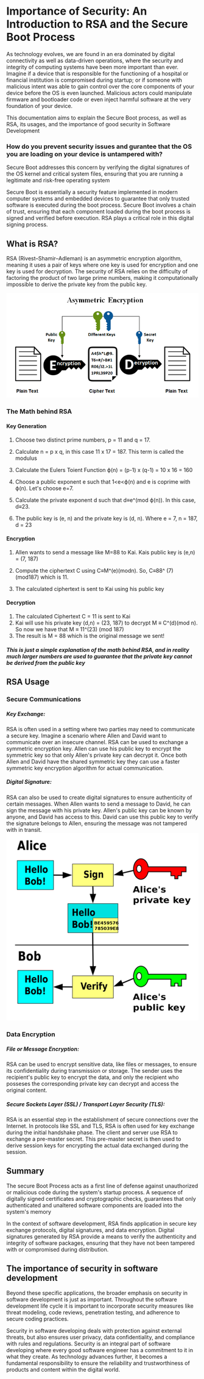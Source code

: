 # Importance of Security: An Introduction to RSA and the Secure Boot Process


As technology evolves, we are found in an era dominated by digital connectivity as well as data-driven operations, where the security and integrity of computing systems have been more important than ever. Imagine if a device that is responsible for the functioning of a hospital or financial institution is compromised during startup; or if someone with malicious intent was able to gain control over the core components of your device before the OS is even launched.
Malicious actors could manipulate firmware and bootloader code or even inject harmful software at the very foundation of your device. 

This documentation aims to explain the Secure Boot process, as well as RSA, its usages, and the importance of good security in Software Development

### How do you prevent security issues and gurantee that the OS you are loading on your device is untampered with?
Secure Boot addresses this concern by verifying the digital signatures of the OS kernel and critical system files, ensuring that you are running a legitimate and risk-free operating system

Secure Boot is essentially a security feature implemented in modern computer systems and embedded devices to guarantee that only trusted software is executed during the boot process.
Secure Boot involves a chain of trust, ensuring that each component loaded during the boot process is signed and verified before execution. RSA plays a critical role in this digital signing process.


## What is RSA?
RSA (Rivest–Shamir–Adleman) is an asymmetric encryption algorithm, meaning it uses a pair of keys where one key is used for encryption and one key is used for decryption. The security of RSA relies on the difficulty of factoring the product of two large prime numbers, making it computationally impossible to derive the private key from the public key.


![Diagram explaining Asymmetric Encryption](../assets/key.png)


### The Math behind RSA

#### Key Generation
1. Choose two distinct prime numbers, p = 11 and q = 17.

2. Calculate n = p x q, in this case 11 x 17 = 187. This term is called the modulus

3. Calculate the Eulers Toient Function ϕ(n) = (p-1) x (q-1) = 10 x 16 = 160

4. Choose a public exponent e such that 1<e<ϕ(n) and e is coprime with ϕ(n). Let's choose e=7.

5. Calculate the private exponent d such that d≡e^(mod ϕ(n)). In this case, d≡23.

6. The public key is (e, n) and the private key is (d, n). Where e = 7, n = 187, d = 23

#### Encryption

1. Allen wants to send a message like M=88 to Kai. Kais public key is (e,n) = (7, 187)

2. Compute the ciphertext C using C≡M^(e)(modn). So, C≡88^ (7) (mod187) which is 11.
3. The calculated ciphertext is sent to Kai using his public key

#### Decryption

1. The calculated Ciphertext C = 11 is sent to Kai
2. Kai will use his private key (d,n) = (23, 187) to decrypt M ≡ C^(d)(mod n). So now we have that M ≡ 11^(23) (mod 187)
3. The result is M = 88 which is the original message we sent!


##### This is just a simple explanation of the math behind RSA, and in reality much larger numbers are used to guarantee that the private key cannot be derived from the public key


## RSA Usage

### Secure Communications

##### Key Exchange: 
RSA is often used in a setting where two parties may need to communicate a secure key. Imagine a scenario where Allen and David want to communicate over an insecure channel. RSA can be used to exchange a symmetric encryption key. Allen can use his public key to encrypt the symmetric key so that only Allen's private key can decrypt it. Once both Allen and David have the shared symmetric key they can use a faster symmetric key encryption algorithm for actual communication.

##### Digital Signature: 
RSA can also be used to create digital signatures to ensure authenticity of certain messages. When Allen wants to send a message to David, he can sign the message with his private key. Allen's public key can be known by anyone, and David has access to this. David can use this public key to verify the signature belongs to Allen, ensuring the message was not tampered with in transit.
![example of using RSA to create digital signature](../assets/RSA-signature.png)

### Data Encryption

##### File or Message Encryption:
RSA can be used to encrypt sensitive data, like files or messages, to ensure its confidentiality during transmission or storage. The sender uses the recipient's public key to encrypt the data, and only the recipient who posseses the corresponding private key can decrypt and access the original content.

##### Secure Sockets Layer (SSL) / Transport Layer Security (TLS):
RSA is an essential step in the establishment of secure connections over the Internet. In protocols like SSL and TLS, RSA is often used for key exchange during the initial handshake phase. The client and server use RSA to exchange a pre-master secret. This pre-master secret is then used to derive session keys for encrypting the actual data exchanged during the session.


## Summary
The secure Boot Process acts as a first line of defense against unauthorized or malicious code during the system's startup process. A sequence of digitally signed certificates and cryptographic checks, guarantees that only authenticated and unaltered software components are loaded into the system's memory


In the context of software development, RSA finds application in secure key exchange protocols, digital signatures, and data encryption. Digital signatures generated by RSA provide a means to verify the authenticity and integrity of software packages, ensuring that they have not been tampered with or compromised during distribution.

## The importance of security in software development

Beyond these specific applications, the broader emphasis on security in software development is just as important. Throughout the software development life cycle it is important to incorporate security measures like threat modeling, code reviews, penetration testing, and adherence to secure coding practices.

Security in software developing deals with protection against external threats, but also ensures user privacy, data confidentiality, and compliance with rules and regulations. Security is an integral part of software developing where every good software engineer has a commitment to it in what they create. As technology advances further, it becomes a fundamental responsibility to ensure the reliability and trustworthiness of products and content within the digital world.